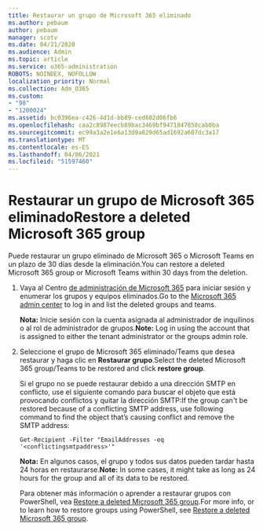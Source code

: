 ```yaml
---
title: Restaurar un grupo de Microsoft 365 eliminado
ms.author: pebaum
author: pebaum
manager: scotv
ms.date: 04/21/2020
ms.audience: Admin
ms.topic: article
ms.service: o365-administration
ROBOTS: NOINDEX, NOFOLLOW
localization_priority: Normal
ms.collection: Adm_O365
ms.custom:
- "98"
- "1200024"
ms.assetid: bc0396ea-c426-4d1d-bb89-ced602d06fb6
ms.openlocfilehash: caa2c8987eecb89bac3469bf9471847858cab0ba
ms.sourcegitcommit: ec99a3a2e1e6a13d9a829d65ad1692a607dc3a17
ms.translationtype: MT
ms.contentlocale: es-ES
ms.lasthandoff: 04/06/2021
ms.locfileid: "51597460"
---
```

# <a name="restore-a-deleted-microsoft-365-group"></a><span data-ttu-id="09024-102">Restaurar un grupo de Microsoft 365 eliminado</span><span class="sxs-lookup"><span data-stu-id="09024-102">Restore a deleted Microsoft 365 group</span></span>

<span data-ttu-id="09024-103">Puede restaurar un grupo eliminado de Microsoft 365 o Microsoft Teams en un plazo de 30 días desde la eliminación.</span><span class="sxs-lookup"><span data-stu-id="09024-103">You can restore a deleted Microsoft 365 group or Microsoft Teams within 30 days from the deletion.</span></span>

1. <span data-ttu-id="09024-104">Vaya al Centro [de administración de Microsoft 365](https://aka.ms/RestoreDeletedGroup) para iniciar sesión y enumerar los grupos y equipos eliminados.</span><span class="sxs-lookup"><span data-stu-id="09024-104">Go to the [Microsoft 365 admin center](https://aka.ms/RestoreDeletedGroup) to log in and list the deleted groups and teams.</span></span>

    <span data-ttu-id="09024-105">**Nota:** Inicie sesión con la cuenta asignada al administrador de inquilinos o al rol de administrador de grupos.</span><span class="sxs-lookup"><span data-stu-id="09024-105">**Note:** Log in using the account that is assigned to either the tenant administrator or the groups admin role.</span></span>

1. <span data-ttu-id="09024-106">Seleccione el grupo de Microsoft 365 eliminado/Teams que desea restaurar y haga clic en **Restaurar grupo**.</span><span class="sxs-lookup"><span data-stu-id="09024-106">Select the deleted Microsoft 365 group/Teams to be restored and click **restore group**.</span></span>

    <span data-ttu-id="09024-107">Si el grupo no se puede restaurar debido a una dirección SMTP en conflicto, use el siguiente comando para buscar el objeto que está provocando conflictos y quitar la dirección SMTP:</span><span class="sxs-lookup"><span data-stu-id="09024-107">If the group can't be restored because of a conflicting SMTP address, use following command to find the object that’s causing conflict and remove the SMTP address:</span></span>

    `Get-Recipient -Filter "EmailAddresses -eq '<conflictingsmtpaddress>'"`

    <span data-ttu-id="09024-108">**Nota:** En algunos casos, el grupo y todos sus datos pueden tardar hasta 24 horas en restaurarse.</span><span class="sxs-lookup"><span data-stu-id="09024-108">**Note:** In some cases, it might take as long as 24 hours for the group and all of its data to be restored.</span></span>

    <span data-ttu-id="09024-109">Para obtener más información o aprender a restaurar grupos con PowerShell, vea [Restore a deleted Microsoft 365 group](https://go.microsoft.com/fwlink/?linkid=867802).</span><span class="sxs-lookup"><span data-stu-id="09024-109">For more info, or to learn how to restore groups using PowerShell, see [Restore a deleted Microsoft 365 group](https://go.microsoft.com/fwlink/?linkid=867802).</span></span>
